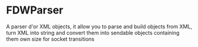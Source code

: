 FDWParser
=========

A parser d'or XML objects, it allow you to parse and build objects from XML, turn XML into string and convert them into sendable objects containing them own size for socket transitions
